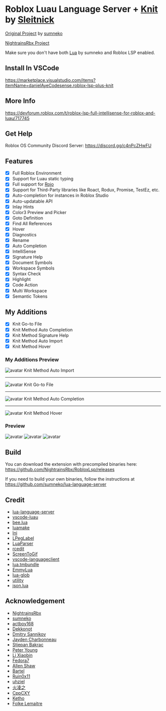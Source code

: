 # Roblox Luau Language Server + [Knit](https://github.com/Sleitnick/Knit) by [Sleitnick](https://github.com/Sleitnick)

[Original Project](https://github.com/sumneko/lua-language-server) by [sumneko](https://github.com/sumneko)

[NightrainsRbx Project](https://github.com/NightrainsRbx/RobloxLsp)

Make sure you don't have both [Lua](https://marketplace.visualstudio.com/items?itemName=sumneko.lua) by sumneko and Roblox LSP enabled.

## Install In VSCode
https://marketplace.visualstudio.com/items?itemName=danielAyeCodesense.roblox-lsp-plus-knit
## More Info 
https://devforum.roblox.com/t/roblox-lsp-full-intellisense-for-roblox-and-luau/717745

## Get Help

Roblox OS Community Discord Server: https://discord.gg/c4nPcZHwFU


## Features

- [x] Full Roblox Environment
- [x] Support for Luau static typing
- [x] Full support for [Rojo](https://github.com/Roblox/rojo)
- [x] Support for Third-Party libraries like Roact, Rodux, Promise, TestEz, etc.
- [x] Auto-completion for instances in Roblox Studio
- [x] Auto-updatable API
- [x] Inlay Hints
- [x] Color3 Preview and Picker
- [x] Goto Definition
- [x] Find All References
- [x] Hover
- [x] Diagnostics
- [x] Rename
- [x] Auto Completion
- [x] IntelliSense
- [x] Signature Help
- [x] Document Symbols
- [x] Workspace Symbols
- [x] Syntax Check
- [x] Highlight
- [x] Code Action
- [x] Multi Workspace
- [x] Semantic Tokens

## My Additions

- [x] Knit Go-to File
- [x] Knit Method Auto Completion
- [x] Knit Method Signature Help
- [x] Knit Method Auto Import
- [x] Knit Method Hover

### My Additions Preview

![avatar](https://i.imgur.com/3cv1NER.gif)
Knit Method Auto Import

-------

![avatar](https://i.imgur.com/oPm0UyW.gif)
Knit Go-to File

-------

![avatar](https://i.imgur.com/nUPGEks.gif)
Knit Method Auto Completion

-------

![avatar](https://i.imgur.com/0DPDhi2.png)
Knit Method Hover

### Preview

![avatar](https://i.imgur.com/4sgYDii.gif)
![avatar](https://i.imgur.com/vHbKIJ0.gif)
![avatar](https://cdn.discordapp.com/attachments/434146484758249482/778145929345368064/test.gif)

## Build

You can download the extension with precompiled binaries here: https://github.com/NightrainsRbx/RobloxLsp/releases

If you need to build your own binaries, follow the instructions at https://github.com/sumneko/lua-language-server

## Credit

* [lua-language-server](https://github.com/sumneko/lua-language-server)
* [vscode-luau](https://github.com/Dekkonot/vscode-luau)
* [bee.lua](https://github.com/actboy168/bee.lua)
* [luamake](https://github.com/actboy168/luamake)
* [lni](https://github.com/actboy168/lni)
* [LPegLabel](https://github.com/sqmedeiros/lpeglabel)
* [LuaParser](https://github.com/sumneko/LuaParser)
* [rcedit](https://github.com/electron/rcedit)
* [ScreenToGif](https://github.com/NickeManarin/ScreenToGif)
* [vscode-languageclient](https://github.com/microsoft/vscode-languageserver-node)
* [lua.tmbundle](https://github.com/textmate/lua.tmbundle)
* [EmmyLua](https://emmylua.github.io)
* [lua-glob](https://github.com/sumneko/lua-glob)
* [utility](https://github.com/sumneko/utility)
* [json.lua](https://github.com/actboy168/json.lua)

## Acknowledgement

* [NightrainsRbx](https://github.com/NightrainsRbx)
* [sumneko](https://github.com/sumneko)
* [actboy168](https://github.com/actboy168)
* [Dekkonot](https://github.com/Dekkonot)
* [Dmitry Sannikov](https://github.com/dasannikov)
* [Jayden Charbonneau](https://github.com/Reshiram110)
* [Stjepan Bakrac](https://github.com/z16)
* [Peter Young](https://github.com/young40)
* [Li Xiaobin](https://github.com/Xiaobin0860)
* [Fedora7](https://github.com/Fedora7)
* [Allen Shaw](https://github.com/shuxiao9058)
* [Bartel](https://github.com/Letrab)
* [Ruin0x11](https://github.com/Ruin0x11)
* [uhziel](https://github.com/uhziel)
* [火凌之](https://github.com/PhoenixZeng)
* [CppCXY](https://github.com/CppCXY)
* [Ketho](https://github.com/Ketho)
* [Folke Lemaitre](https://github.com/folke)